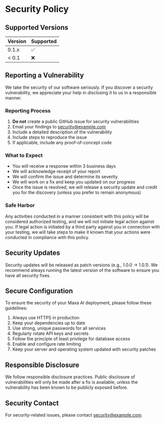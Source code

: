 # Security Policy

## Supported Versions

| Version | Supported          |
| ------- | ------------------ |
| 0.1.x   | :white_check_mark: |
| < 0.1   | :x:                |

## Reporting a Vulnerability

We take the security of our software seriously. If you discover a security vulnerability, we appreciate your help in disclosing it to us in a responsible manner.

### Reporting Process

1. **Do not** create a public GitHub issue for security vulnerabilities
2. Email your findings to [security@example.com](mailto:security@example.com)
3. Include a detailed description of the vulnerability
4. Include steps to reproduce the issue
5. If applicable, include any proof-of-concept code

### What to Expect

- You will receive a response within 3 business days
- We will acknowledge receipt of your report
- We will confirm the issue and determine its severity
- We will work on a fix and keep you updated on our progress
- Once the issue is resolved, we will release a security update and credit you for the discovery (unless you prefer to remain anonymous)

### Safe Harbor

Any activities conducted in a manner consistent with this policy will be considered authorized testing, and we will not initiate legal action against you. If legal action is initiated by a third party against you in connection with your testing, we will take steps to make it known that your actions were conducted in compliance with this policy.

## Security Updates

Security updates will be released as patch versions (e.g., 1.0.0 → 1.0.1). We recommend always running the latest version of the software to ensure you have all security fixes.

## Secure Configuration

To ensure the security of your Maxa AI deployment, please follow these guidelines:

1. Always use HTTPS in production
2. Keep your dependencies up to date
3. Use strong, unique passwords for all services
4. Regularly rotate API keys and secrets
5. Follow the principle of least privilege for database access
6. Enable and configure rate limiting
7. Keep your server and operating system updated with security patches

## Responsible Disclosure

We follow responsible disclosure practices. Public disclosure of vulnerabilities will only be made after a fix is available, unless the vulnerability has been known to be publicly exposed before.

## Security Contact

For security-related issues, please contact [security@example.com](mailto:security@example.com).
